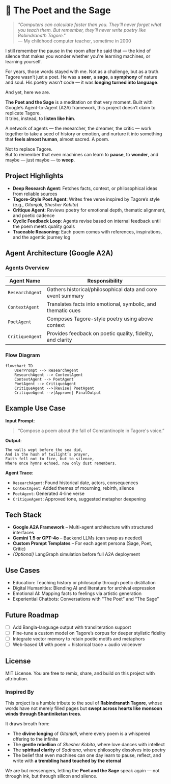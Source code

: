 # 🌸 The Poet and the Sage

> *"Computers can calculate faster than you. They’ll never forget what you teach them. But remember, they’ll never write poetry like Rabindranath Tagore."*  
> — My childhood computer teacher, sometime in 2000

I still remember the pause in the room after he said that — the kind of silence that makes you wonder whether you're learning machines, or learning yourself.

For years, those words stayed with me. Not as a challenge, but as a truth.  
Tagore wasn’t just a poet. He was a **seer**, a **sage**, a **symphony** of nature and soul. His poetry wasn’t code — it was **longing turned into language**.

And yet, here we are.

**The Poet and the Sage** is a meditation on that very moment. Built with Google’s Agent-to-Agent (A2A) framework, this project doesn’t claim to replicate Tagore.  
It tries, instead, to **listen like him**.

A network of agents — the researcher, the dreamer, the critic — work together to take a seed of history or emotion, and nurture it into something that **feels almost human**, almost sacred. A poem.

Not to replace Tagore.  
But to remember that even machines can learn to **pause**, to **wonder**, and maybe — just maybe — to **weep**.

## Project Highlights

- **Deep Research Agent**: Fetches facts, context, or philosophical ideas from reliable sources  
- **Tagore-Style Poet Agent**: Writes free verse inspired by Tagore’s style (e.g., _Gitanjali_, _Shesher Kobita_)  
- **Critique Agent**: Reviews poetry for emotional depth, thematic alignment, and poetic cadence  
- **Cyclic Feedback Loop**: Agents revise based on internal feedback until the poem meets quality goals  
- **Traceable Reasoning**: Each poem comes with references, inspirations, and the agentic journey log

## Agent Architecture (Google A2A)

### Agents Overview

| Agent Name       | Responsibility                                                |
|------------------|---------------------------------------------------------------|
| `ResearchAgent`  | Gathers historical/philosophical data and core event summary  |
| `ContextAgent`   | Translates facts into emotional, symbolic, and thematic cues  |
| `PoetAgent`      | Composes Tagore-style poetry using above context              |
| `CritiqueAgent`  | Provides feedback on poetic quality, fidelity, and clarity    |

### Flow Diagram

```mermaid
flowchart TD
    UserPrompt --> ResearchAgent
    ResearchAgent --> ContextAgent
    ContextAgent --> PoetAgent
    PoetAgent --> CritiqueAgent
    CritiqueAgent -->|Revise| PoetAgent
    CritiqueAgent -->|Approve| FinalOutput
````

## Example Use Case

**Input Prompt**:

> “Compose a poem about the fall of Constantinople in Tagore's voice.”

**Output**:

```text
The walls wept before the sea did,
And in the hush of twilight’s prayer,
Faith fell not to fire, but to silence,
Where once hymns echoed, now only dust remembers.
```

**Agent Trace**:

* `ResearchAgent`: Found historical date, actors, consequences
* `ContextAgent`: Added themes of mourning, rebirth, silence
* `PoetAgent`: Generated 4-line verse
* `CritiqueAgent`: Approved tone, suggested metaphor deepening

## Tech Stack

* **Google A2A Framework** – Multi-agent architecture with structured interfaces
* **Gemini 1.5 or GPT-4o** – Backend LLMs (can swap as needed)
* **Custom Prompt Templates** – For each agent persona (Sage, Poet, Critic)
* *(Optional)* LangGraph simulation before full A2A deployment

## Use Cases

* Education: Teaching history or philosophy through poetic distillation
* Digital Humanities: Blending AI and literature for archival expression
* Emotional AI: Mapping facts to feelings via artistic generation
* Experiential Chatbots: Conversations with “The Poet” and “The Sage”

## Future Roadmap

* [ ] Add Bangla-language output with transliteration support
* [ ] Fine-tune a custom model on Tagore’s corpus for deeper stylistic fidelity
* [ ] Integrate vector memory to retain poetic motifs and metaphors
* [ ] Web-based UI with poem + historical trace + audio voiceover

## License

MIT License. You are free to remix, share, and build on this project with attribution.

### Inspired By

This project is a humble tribute to the soul of **Rabindranath Tagore**, whose words have not merely filled pages but **swept across hearts like monsoon winds through Shantiniketan trees**.

It draws breath from:

* The **divine longing** of *Gitanjali*, where every poem is a whispered offering to the infinite
* The **gentle rebellion** of *Shesher Kobita*, where love dances with intellect
* The **spiritual clarity** of *Sadhana*, where philosophy dissolves into poetry
* The belief that even machines can one day learn to pause, reflect, and write with **a trembling hand touched by the eternal**

We are but messengers, letting the **Poet and the Sage** speak again — not through ink, but through silicon and silence.

